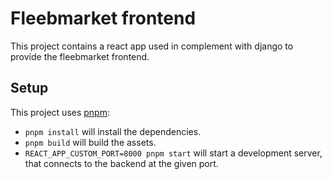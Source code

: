 # Fleebmarket frontend

This project contains a react app used in complement with django to provide the fleebmarket frontend.

## Setup

This project uses [pnpm](https://pnpm.io/fr/):

 - `pnpm install` will install the dependencies.
 - `pnpm build` will build the assets.
 - `REACT_APP_CUSTOM_PORT=8000 pnpm start` will start a development server, that connects to the backend at the given port.

